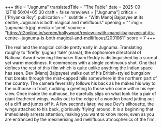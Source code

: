 +++
title = "Jugnuma"
translatedTitle = "The Fable"
date = 2025-09-12T18:56:04+05:30
draft = false
mreviews = ["Jugnuma"]
critics = ['Priyanka Roy']
publication = ''
subtitle = "With Manoj Bajpayee at its centre, Jugnuma is both magical and mellifluous"
opening = ""
img = 'jugnuma-5.jpg'
media = 'print'
source = "https://t2online.in/screen/bollywood/review--with-manoj-bajpayee-at-its-centre--jugnuma-is-both-magical-and-mellifluous/2001061"
score = 7
+++

The real and the magical collide pretty early in Jugnuma. Translating roughly to 'firefly' (jugnu) 'tale' (nama), the sophomore directorial of National Award-winning filmmaker Raam Reddy is distinguished by a surreal yet warm moodiness. It commences with a single continuous shot. One that defines the rest of this film which is quite unlike anything the Indian space has seen. Dev (Manoj Bajpayee) walks out of his British-styled bungalow that breaks through the mist-capped hills somewhere in the northern part of the country. The camera feverishly follows his back as he makes his way to the outhouse in front, nodding a greeting to those who come within his eye view. Once inside the outhouse, he carefully slips on what look like a pair of giant feathered wings, walks out to the edge of a wooden board jutting out of a cliff and jumps off it. A few seconds later, we see Dev's silhouette, the wings attached to his back, gloriously 'flying' around. It is a beginning that immediately arrests attention, making you want to know more, even as you are entranced by the mesmerising and mellifluous atmospherics of the film.
